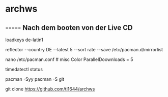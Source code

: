 # archws

## ----- Nach dem booten von der Live CD
loadkeys de-latin1

reflector --country DE --latest 5 --sort rate --save /etc/pacman.d/mirrorlist

nano /etc/pacman.conf
	# misc
	Color
	ParallelDoownloads = 5

timedatectl status

pacman -Syy
pacman -S git

git clone https://github.com/tl1644/archws
